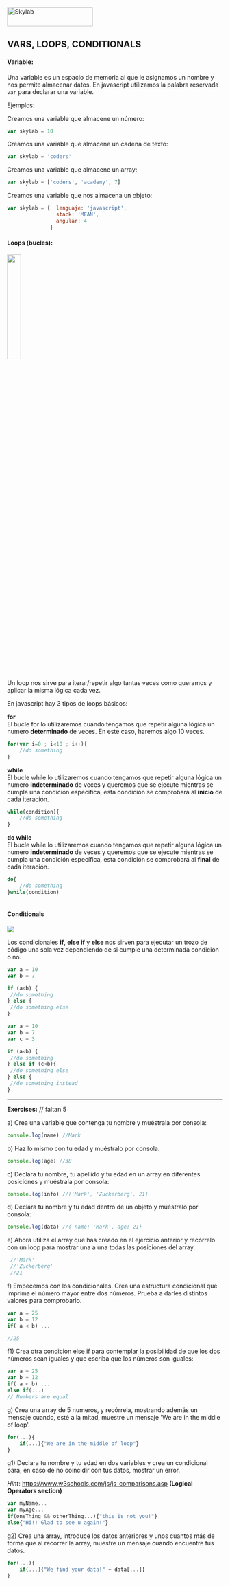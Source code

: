 <img src="http://www.skylabcoders.com/images/403/default.png" alt="Skylab" style="width:200px;height:45px;">

## VARS, LOOPS, CONDITIONALS

#### Variable:

Una variable es un espacio de memoria al que le asignamos un nombre y nos permite almacenar datos.
En javascript utilizamos la palabra reservada ``` var ``` para declarar una variable. 

Ejemplos:

Creamos una variable que almacene un número:
```javascript
var skylab = 10
```

Creamos una variable que almacene un cadena de texto:
```javascript
var skylab = 'coders'
```

Creamos una variable que almacene un array:
```javascript
var skylab = ['coders', 'academy', 7]
```

Creamos una variable que nos almacena un objeto:
```javascript
var skylab = {  lenguaje: 'javascript', 
                stack: 'MEAN', 
                angular: 4 
              }
```

#### Loops (bucles):

<img src="http://3.bp.blogspot.com/-f6yRbQQ_lCU/VXaV3w5WEbI/AAAAAAAAAJI/0-czJApvhEc/s1600/C-For-Loop-Statement.jpg" style="width:25%;height:25%;">


Un loop nos sirve para iterar/repetir algo tantas veces como queramos y aplicar la misma lógica cada vez.

En javascript hay 3 tipos de loops básicos:

**for**  
El bucle for lo utilizaremos cuando tengamos que repetir alguna lógica un numero **determinado** de veces. En este caso, haremos algo 10 veces.

```javascript
for(var i=0 ; i<10 ; i++){
    //do something
}
```

**while**   
El bucle while lo utilizaremos cuando tengamos que repetir alguna lógica un numero **indeterminado** de veces y queremos que se ejecute mientras se cumpla una condición específica, esta condición se comprobará al **inicio** de cada iteración.

```javascript
while(condition){
    //do something
}
```

**do while**  
El bucle while lo utilizaremos cuando tengamos que repetir alguna lógica un numero **indeterminado** de veces y queremos que se ejecute mientras se cumpla una condición específica, esta condición se comprobará al **final** de cada iteración.
```javascript
do{
    //do something
}while(condition)
    
```

#### Conditionals
<img src="http://cess.nyu.edu/wp-content/uploads/2012/01/ifcond.jpg" >


Los condicionales **if**, **else if** y **else** nos sirven para ejecutar un trozo de código una sola vez dependiendo de si cumple una determinada condición o no.

```javascript
var a = 10
var b = 7

if (a<b) {
 //do something
} else {
 //do something else
}
```


```javascript
var a = 10
var b = 7
var c = 3

if (a<b) {
 //do something
} else if (c<b){
 //do something else
} else {
 //do something instead
}
```

---

**Exercises:** // faltan 5

a) Crea una variable que contenga tu nombre y muéstrala por consola: 

```javascript
console.log(name) //Mark
```

b) Haz lo mismo con tu edad y muéstralo por consola:

```javascript
console.log(age) //38
```

c) Declara tu nombre, tu apellido y tu edad en un array en diferentes posiciones y muéstrala por consola:

```javascript
console.log(info) //['Mark', 'Zuckerberg', 21]
```

d) Declara tu nombre y tu edad dentro de un objeto y muéstralo por consola:

```javascript
console.log(data) //{ name: 'Mark', age: 21}
```

e) Ahora utiliza el array que has creado en el ejercicio anterior y recórrelo con un loop para mostrar una a una todas las posiciones del array.

```javascript
 //'Mark'
 //'Zuckerberg'
 //21
```

f) Empecemos con los condicionales. Crea una estructura condicional que imprima el número mayor entre dos números. Prueba a darles distintos valores para comprobarlo.

```javascript
var a = 25
var b = 12
if( a < b) ...

//25
```

f1) Crea otra condicion else if para contemplar la posibilidad de que los dos números sean iguales y que escriba que los números son iguales:

```javascript
var a = 25
var b = 12
if( a < b) ...
else if(...)
// Numbers are equal
```

g) Crea una array de 5 numeros, y recórrela, mostrando además un mensaje cuando, esté a la mitad, muestre un mensaje 'We are in the middle of loop'.

```javascript
for(...){
    if(...){"We are in the middle of loop"}
}
```

g1) Declara tu nombre y tu edad en dos variables y crea un condicional para, en caso de no coincidir con tus datos, mostrar un error.

_Hint_: https://www.w3schools.com/js/js_comparisons.asp **(Logical Operators section)**

```javascript
var myName...
var myAge...
if(oneThing && otherThing...){"this is not you!"}
else{"Hi!! Glad to see u again!"}
```

g2) Crea una array, introduce los datos anteriores y unos cuantos más de forma que al recorrer la array, muestre un mensaje cuando encuentre tus datos.

```javascript
for(...){
    if(...){"We find your data!" + data[...]}
}
```
